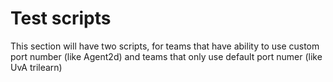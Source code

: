 # Test scripts
This section will have two scripts, for teams that have ability to use custom port number (like Agent2d) and teams that only use default port numer (like UvA trilearn)
